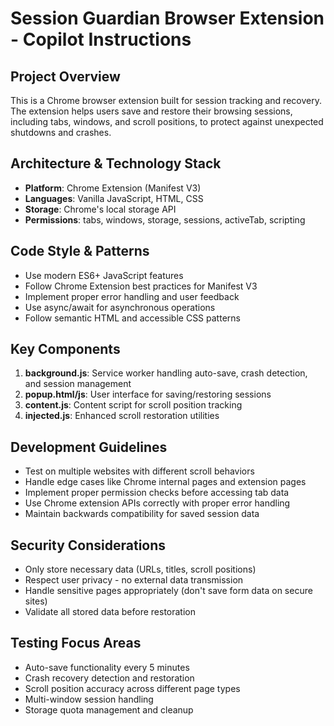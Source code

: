 <!-- Use this file to provide workspace-specific custom instructions to Copilot. For more details, visit https://code.visualstudio.com/docs/copilot/copilot-customization#_use-a-githubcopilotinstructionsmd-file -->

# Session Guardian Browser Extension - Copilot Instructions

## Project Overview
This is a Chrome browser extension built for session tracking and recovery. The extension helps users save and restore their browsing sessions, including tabs, windows, and scroll positions, to protect against unexpected shutdowns and crashes.

## Architecture & Technology Stack
- **Platform**: Chrome Extension (Manifest V3)
- **Languages**: Vanilla JavaScript, HTML, CSS
- **Storage**: Chrome's local storage API
- **Permissions**: tabs, windows, storage, sessions, activeTab, scripting

## Code Style & Patterns
- Use modern ES6+ JavaScript features
- Follow Chrome Extension best practices for Manifest V3
- Implement proper error handling and user feedback
- Use async/await for asynchronous operations
- Follow semantic HTML and accessible CSS patterns

## Key Components
1. **background.js**: Service worker handling auto-save, crash detection, and session management
2. **popup.html/js**: User interface for saving/restoring sessions
3. **content.js**: Content script for scroll position tracking
4. **injected.js**: Enhanced scroll restoration utilities

## Development Guidelines
- Test on multiple websites with different scroll behaviors
- Handle edge cases like Chrome internal pages and extension pages
- Implement proper permission checks before accessing tab data
- Use Chrome extension APIs correctly with proper error handling
- Maintain backwards compatibility for saved session data

## Security Considerations
- Only store necessary data (URLs, titles, scroll positions)
- Respect user privacy - no external data transmission
- Handle sensitive pages appropriately (don't save form data on secure sites)
- Validate all stored data before restoration

## Testing Focus Areas
- Auto-save functionality every 5 minutes
- Crash recovery detection and restoration
- Scroll position accuracy across different page types
- Multi-window session handling
- Storage quota management and cleanup
